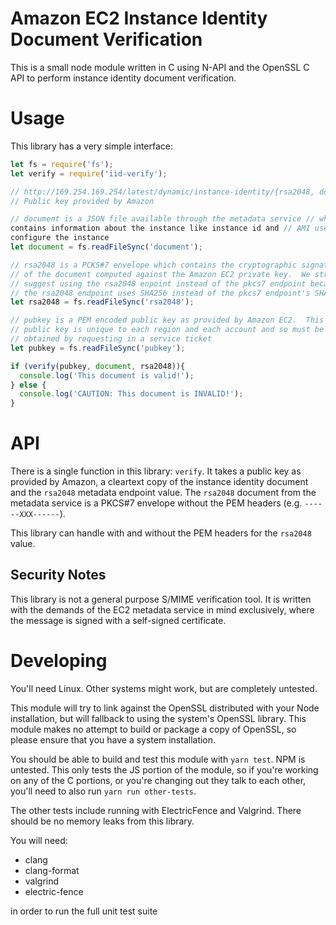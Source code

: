 # Amazon EC2 Instance Identity Document Verification
This is a small node module written in C using N-API and the OpenSSL C API to
perform instance identity document verification.

# Usage
This library has a very simple interface:

```javascript
let fs = require('fs');
let verify = require('iid-verify');

// http://169.254.169.254/latest/dynamic/instance-identity/{rsa2048, document}
// Public key provided by Amazon

// document is a JSON file available through the metadata service // which
contains information about the instance like instance id and // AMI used to
configure the instance
let document = fs.readFileSync('document');

// rsa2048 is a PCKS#7 envelope which contains the cryptographic signature
// of the document computed against the Amazon EC2 private key.  We strongly
// suggest using the rsa2048 enpoint instead of the pkcs7 endpoint because
// the rsa2048 endpoint uses SHA256 instead of the pkcs7 endpoint's SHA1
let rsa2048 = fs.readFileSync('rsa2048');

// pubkey is a PEM encoded public key as provided by Amazon EC2.  This
// public key is unique to each region and each account and so must be 
// obtained by requesting in a service ticket
let pubkey = fs.readFileSync('pubkey');

if (verify(pubkey, document, rsa2048)){
  console.log('This document is valid!');
} else {
  console.log('CAUTION: This document is INVALID!');
}
```

# API
There is a single function in this library: `verify`.  It takes a public key as
provided by Amazon, a cleartext copy of the instance identity document and the
`rsa2048` metadata endpoint value.  The `rsa2048` document from the metadata
service is a PKCS#7 envelope without the PEM headers (e.g. `------XXX------`).

This library can handle with and without the PEM headers for the `rsa2048`
value.

## Security Notes
This library is not a general purpose S/MIME verification tool.  It is written
with the demands of the EC2 metadata service in mind exclusively, where the
message is signed with a self-signed certificate.

# Developing
You'll need Linux.  Other systems might work, but are completely untested.

This module will try to link against the OpenSSL distributed with your Node
installation, but will fallback to using the system's OpenSSL library.  This
module makes no attempt to build or package a copy of OpenSSL, so please ensure
that you have a system installation.

You should be able to build and test this module with `yarn test`.  NPM is
untested.  This only tests the JS portion of the module, so if you're working
on any of the C portions, or you're changing out they talk to each other,
you'll need to also run `yarn run other-tests`.

The other tests include running with ElectricFence and Valgrind.  There should
be no memory leaks from this library.

You will need:

  * clang
  * clang-format
  * valgrind
  * electric-fence

in order to run the full unit test suite
